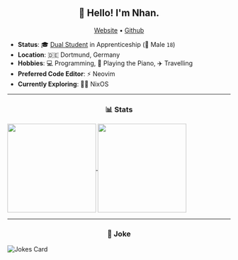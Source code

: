 <h2 align="center">👋 Hello! I'm Nhan.</h2>
<p align="center">
  <a href="https://npham.de">Website</a> •
  <a href="https://github.com/Nitestack">Github</a>
</p>

- **Status**: 🎓 [Dual Student](https://www.learngermanonline.org/dual-studies-in-germany-for-international-students) in Apprenticeship (👨 Male `18`)
- **Location**: 🇩🇪 Dortmund, Germany
- **Hobbies**: 💻 Programming, 🎹 Playing the Piano, ✈️ Travelling
- **Preferred Code Editor**: ⚡ Neovim
- **Currently Exploring**: 🧑‍💻 NixOS

---

<h3 align="center">📊 Stats</h3>

<a href="https://github.com/Nitestack">
  <img height=200 align="center" src="https://github-readme-stats.vercel.app/api?username=Nitestack&count_private=true&theme=transparent&hide_border=true" />
</a>
<a href="https://github.com/Nitestack">
  <img height=200 align="center" src="https://github-readme-stats.vercel.app/api/top-langs/?username=Nitestack&theme=transparent&hide_border=true&layout=compact&langs_count=8&card_width=320" />
</a>

---

<h3 align="center">🤣 Joke</h3>

![Jokes Card](https://readme-jokes.vercel.app/api?hideBorder&theme=tokyonight)
